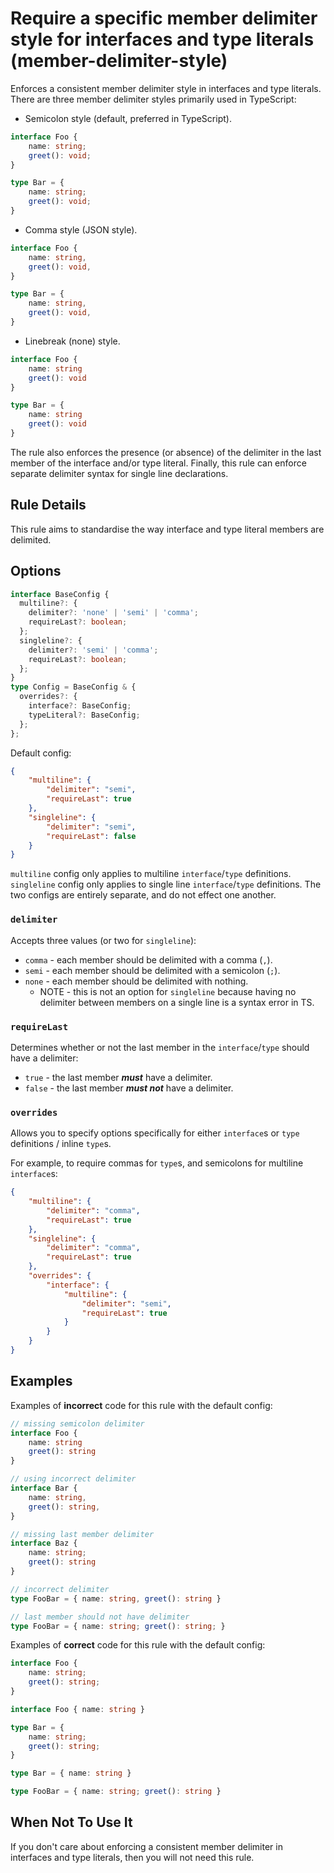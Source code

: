 # Require a specific member delimiter style for interfaces and type literals (member-delimiter-style)

Enforces a consistent member delimiter style in interfaces and type literals. There are three member delimiter styles primarily used in TypeScript:

- Semicolon style (default, preferred in TypeScript).

<!-- prettier-ignore -->
```ts
interface Foo {
    name: string;
    greet(): void;
}

type Bar = {
    name: string;
    greet(): void;
}
```

- Comma style (JSON style).

<!-- prettier-ignore -->
```ts
interface Foo {
    name: string,
    greet(): void,
}

type Bar = {
    name: string,
    greet(): void,
}
```

- Linebreak (none) style.

<!-- prettier-ignore -->
```ts
interface Foo {
    name: string
    greet(): void
}

type Bar = {
    name: string
    greet(): void
}
```

The rule also enforces the presence (or absence) of the delimiter in the last member of the interface and/or type literal.
Finally, this rule can enforce separate delimiter syntax for single line declarations.

## Rule Details

This rule aims to standardise the way interface and type literal members are delimited.

## Options

```ts
interface BaseConfig {
  multiline?: {
    delimiter?: 'none' | 'semi' | 'comma';
    requireLast?: boolean;
  };
  singleline?: {
    delimiter?: 'semi' | 'comma';
    requireLast?: boolean;
  };
}
type Config = BaseConfig & {
  overrides?: {
    interface?: BaseConfig;
    typeLiteral?: BaseConfig;
  };
};
```

Default config:

```JSON
{
    "multiline": {
        "delimiter": "semi",
        "requireLast": true
    },
    "singleline": {
        "delimiter": "semi",
        "requireLast": false
    }
}
```

`multiline` config only applies to multiline `interface`/`type` definitions.
`singleline` config only applies to single line `interface`/`type` definitions.
The two configs are entirely separate, and do not effect one another.

### `delimiter`

Accepts three values (or two for `singleline`):

- `comma` - each member should be delimited with a comma (`,`).
- `semi` - each member should be delimited with a semicolon (`;`).
- `none` - each member should be delimited with nothing.
  - NOTE - this is not an option for `singleline` because having no delimiter between members on a single line is a syntax error in TS.

### `requireLast`

Determines whether or not the last member in the `interface`/`type` should have a delimiter:

- `true` - the last member **_must_** have a delimiter.
- `false` - the last member **_must not_** have a delimiter.

### `overrides`

Allows you to specify options specifically for either `interface`s or `type` definitions / inline `type`s.

For example, to require commas for `type`s, and semicolons for multiline `interface`s:

```JSON
{
    "multiline": {
        "delimiter": "comma",
        "requireLast": true
    },
    "singleline": {
        "delimiter": "comma",
        "requireLast": true
    },
    "overrides": {
        "interface": {
            "multiline": {
                "delimiter": "semi",
                "requireLast": true
            }
        }
    }
}
```

## Examples

Examples of **incorrect** code for this rule with the default config:

<!-- prettier-ignore -->
```ts
// missing semicolon delimiter
interface Foo {
    name: string
    greet(): string
}

// using incorrect delimiter
interface Bar {
    name: string,
    greet(): string,
}

// missing last member delimiter
interface Baz {
    name: string;
    greet(): string
}

// incorrect delimiter
type FooBar = { name: string, greet(): string }

// last member should not have delimiter
type FooBar = { name: string; greet(): string; }
```

Examples of **correct** code for this rule with the default config:

<!-- prettier-ignore -->
```ts
interface Foo {
    name: string;
    greet(): string;
}

interface Foo { name: string }

type Bar = {
    name: string;
    greet(): string;
}

type Bar = { name: string }

type FooBar = { name: string; greet(): string }
```

## When Not To Use It

If you don't care about enforcing a consistent member delimiter in interfaces and type literals, then you will not need this rule.
